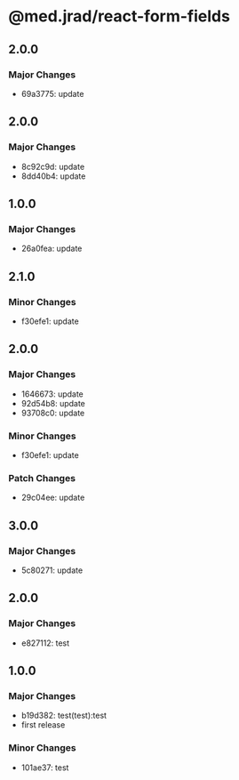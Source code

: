 # @med.jrad/react-form-fields

## 2.0.0

### Major Changes

- 69a3775: update

## 2.0.0

### Major Changes

- 8c92c9d: update
- 8dd40b4: update

## 1.0.0

### Major Changes

- 26a0fea: update

## 2.1.0

### Minor Changes

- f30efe1: update

## 2.0.0

### Major Changes

- 1646673: update
- 92d54b8: update
- 93708c0: update

### Minor Changes

- f30efe1: update

### Patch Changes

- 29c04ee: update

## 3.0.0

### Major Changes

- 5c80271: update

## 2.0.0

### Major Changes

- e827112: test

## 1.0.0

### Major Changes

- b19d382: test(test):test
- first release

### Minor Changes

- 101ae37: test
